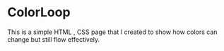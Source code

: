 # ColorLoop
This is a simple HTML , CSS page that I created to show how colors can change but still flow effectively.
